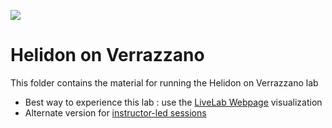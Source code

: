 ![](../../../common/images/customer.logo2.png)

# Helidon on Verrazzano

This folder contains the material for running the Helidon on Verrazzano lab



- Best way to experience this lab : use the [LiveLab Webpage](https://oracle.github.io/cloudtestdrive/AppDev/wls/helidon-verrazzano/workshops/) visualization
- Alternate version for [instructor-led sessions](https://oracle.github.io/cloudtestdrive/AppDev/wls/helidon-verrazzano/workshops/instructor-led/)
